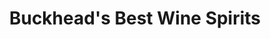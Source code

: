 ---
title: "Buckhead's Best Wine Spirits"
url: /atlanta/buckheads-best-wine-spirits/
shop: alcohol
---